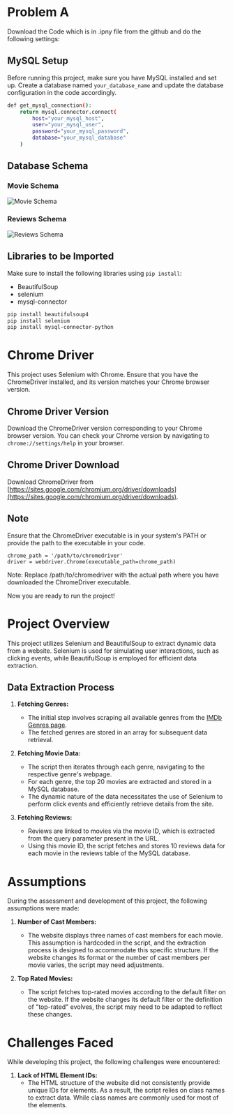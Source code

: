 # Problem A
Download the Code which is in .ipny file from the github and do the following settings:
## MySQL Setup

Before running this project, make sure you have MySQL installed and set up. Create a database named `your_database_name` and update the database configuration in the code accordingly.

```bash
def get_mysql_connection():
    return mysql.connector.connect(
        host="your_mysql_host",
        user="your_mysql_user",
        password="your_mysql_password",
        database="your_mysql_database"
    )

```

## Database Schema

### Movie Schema
![Movie Schema](https://lh3.googleusercontent.com/d/1wohjKvjkMVTHvXo43jtUnzxEmRt2CON4)

### Reviews Schema
![Reviews Schema](https://lh3.googleusercontent.com/d/1Z8Rfr9WthHxfFyF0iiFTxyAw5KIVsMGJ)

## Libraries to be Imported

Make sure to install the following libraries using `pip install`:

- BeautifulSoup
- selenium
- mysql-connector

```bash
pip install beautifulsoup4
pip install selenium
pip install mysql-connector-python
```

# Chrome Driver

This project uses Selenium with Chrome. Ensure that you have the ChromeDriver installed, and its version matches your Chrome browser version.

## Chrome Driver Version

Download the ChromeDriver version corresponding to your Chrome browser version. You can check your Chrome version by navigating to `chrome://settings/help` in your browser.

## Chrome Driver Download

Download ChromeDriver from [https://sites.google.com/chromium.org/driver/downloads](https://sites.google.com/chromium.org/driver/downloads).

## Note

Ensure that the ChromeDriver executable is in your system's PATH or provide the path to the executable in your code.


```
chrome_path = '/path/to/chromedriver'
driver = webdriver.Chrome(executable_path=chrome_path)
```
Note: Replace /path/to/chromedriver with the actual path where you have downloaded the ChromeDriver executable.

Now you are ready to run the project!

# Project Overview

This project utilizes Selenium and BeautifulSoup to extract dynamic data from a website. Selenium is used for simulating user interactions, such as clicking events, while BeautifulSoup is employed for efficient data extraction.

## Data Extraction Process

1. **Fetching Genres:**
   - The initial step involves scraping all available genres from the [IMDb Genres page](https://www.imdb.com/feature/genre/). 
   - The fetched genres are stored in an array for subsequent data retrieval.

2. **Fetching Movie Data:**
   - The script then iterates through each genre, navigating to the respective genre's webpage.
   - For each genre, the top 20 movies are extracted and stored in a MySQL database.
   - The dynamic nature of the data necessitates the use of Selenium to perform click events and efficiently retrieve details from the site.

3. **Fetching Reviews:**
   - Reviews are linked to movies via the movie ID, which is extracted from the query parameter present in the URL.
   - Using this movie ID, the script fetches and stores 10 reviews data for each movie in the reviews table of the MySQL database.

# Assumptions

During the assessment and development of this project, the following assumptions were made:

1. **Number of Cast Members:**
   - The website displays three names of cast members for each movie. This assumption is hardcoded in the script, and the extraction process is designed to accommodate this specific structure. If the website changes its format or the number of cast members per movie varies, the script may need adjustments.

2. **Top Rated Movies:**
   - The script fetches top-rated movies according to the default filter on the website. If the website changes its default filter or the definition of "top-rated" evolves, the script may need to be adapted to reflect these changes.

# Challenges Faced

While developing this project, the following challenges were encountered:

1. **Lack of HTML Element IDs:**
   - The HTML structure of the website did not consistently provide unique IDs for elements. As a result, the script relies on class names to extract data. While class names are commonly used for most of the elements.



